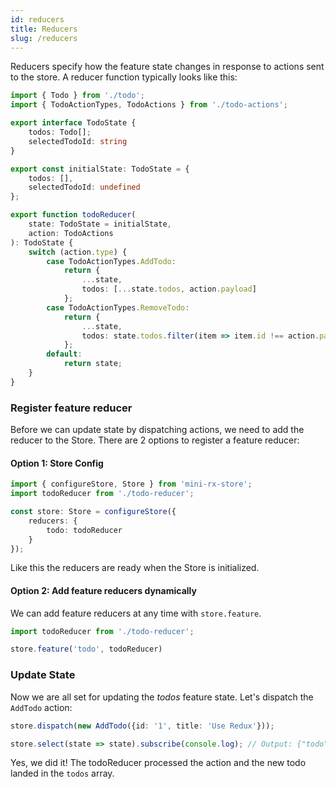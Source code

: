 ```yaml
---
id: reducers
title: Reducers
slug: /reducers
---
```


Reducers specify how the feature state changes in response to actions sent to the store. A reducer function typically looks like this:

```ts title="todo-reducer.ts"
import { Todo } from './todo';
import { TodoActionTypes, TodoActions } from './todo-actions';

export interface TodoState {
    todos: Todo[];
    selectedTodoId: string
}

export const initialState: TodoState = {
    todos: [],
    selectedTodoId: undefined
};

export function todoReducer(
    state: TodoState = initialState,
    action: TodoActions
): TodoState {
    switch (action.type) {
        case TodoActionTypes.AddTodo:
            return {
                ...state,
                todos: [...state.todos, action.payload]
            };
        case TodoActionTypes.RemoveTodo:
            return {
                ...state,
                todos: state.todos.filter(item => item.id !== action.payload)
            };
        default:
            return state;
    }
}

```

### Register feature reducer
Before we can update state by dispatching actions, we need to add the reducer to the Store.
There are 2 options to register a feature reducer:
#### Option 1: Store Config
```ts
import { configureStore, Store } from 'mini-rx-store';
import todoReducer from './todo-reducer';

const store: Store = configureStore({
    reducers: {
        todo: todoReducer
    }
});
```

Like this the reducers are ready when the Store is initialized.

#### Option 2: Add feature reducers dynamically
We can add feature reducers at any time with `store.feature`.

```ts
import todoReducer from './todo-reducer';

store.feature('todo', todoReducer)
```
### Update State
Now we are all set for updating the *todos* feature state.
Let's dispatch the `AddTodo` action:
```ts
store.dispatch(new AddTodo({id: '1', title: 'Use Redux'}));

store.select(state => state).subscribe(console.log); // Output: {"todo":{"todos":[{id: "1", title: "Use Redux"}]}}
```
Yes, we did it! The todoReducer processed the action and the new todo landed in the `todos` array.
